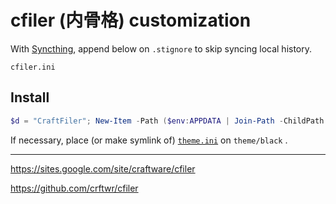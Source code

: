 # cfiler (内骨格) customization

With [Syncthing](https://syncthing.net/), append below on `.stignore` to skip syncing local history.

```
cfiler.ini
```

## Install

```PowerShell
$d = "CraftFiler"; New-Item -Path ($env:APPDATA | Join-Path -ChildPath $d) -Value ($pwd.Path | Join-Path -ChildPath $d) -ItemType Junction
```

If necessary, place (or make symlink of) [`theme.ini`](theme.ini) on `theme/black` .

---

https://sites.google.com/site/craftware/cfiler

https://github.com/crftwr/cfiler
